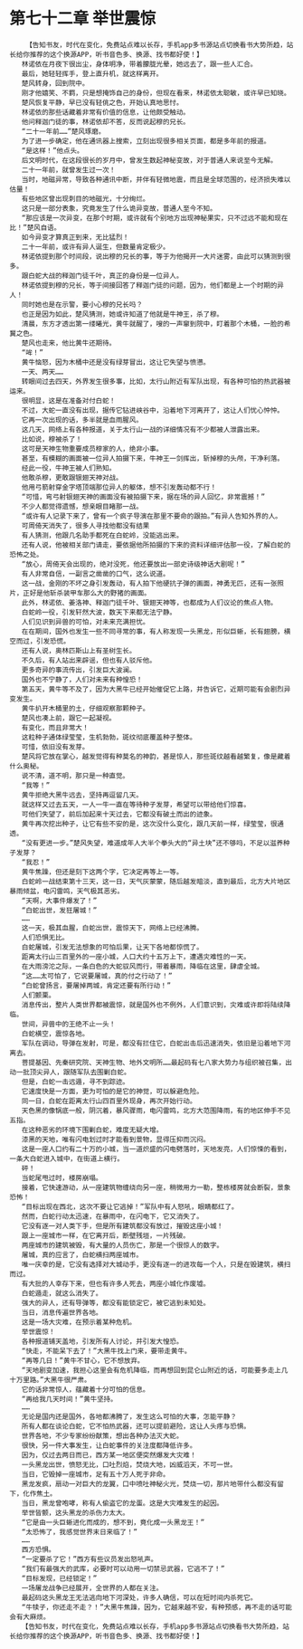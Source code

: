 # 第七十二章 举世震惊
        【告知书友，时代在变化，免费站点难以长存，手机app多书源站点切换看书大势所趋，站长给你推荐的这个换源APP，听书音色多、换源、找书都好使！】
       林诺依在月夜下很出尘，身体明净，带着朦胧光晕，她远去了，跟一些人汇合。
       最后，她轻轻挥手，登上直升机，就这样离开。
       楚风转身，回到院中。
       刚才他嬉笑、不羁，只是想掩饰自己的身份，但现在看来，林诺依太聪敏，或许早已知晓。
       楚风恢复平静，早已没有轻佻之色，开始认真地思忖。
       林诺依的那些话藏着非常有价值的信息，让他颇受触动。
       他问释迦门徒的事，林诺依却不答，反而说起穆的兄长。
       “二十一年前……”楚风琢磨。
       为了进一步确定，他在通讯器上搜索，立刻出现很多相关页面，都是多年前的报道。
       “是这样！”他点头。
       后文明时代，在这段很长的岁月中，曾发生数起神秘变故，对于普通人来说至今无解。
       二十一年前，就曾发生过一次！
       当时，地磁异常，导致各种通讯中断，并伴有轻微地震，而且是全球范围的，经济损失难以估量！
       有些地区曾出现刺目的地磁光，十分绚烂。
       这只是一部分表象，究竟发生了什么诡异变故，普通人至今不知。
       “那应该是一次异变，在那个时期，或许就有个别地方出现神秘果实，只不过远不能和现在比！”楚风自语。
       如今异变才算真正到来，无比猛烈！
       二十一年前，或许有异人诞生，但数量肯定极少。
       林诺依提到那个时间段，说出穆的兄长的事，等于为他揭开一大片迷雾，由此可以猜测到很多。
       跟白蛇大战的释迦门徒千叶，真正的身份是一位异人。
       林诺依提到穆的兄长，等于间接回答了释迦门徒的问题，因为，他们都是上一个时期的异人！
       同时她也是在示警，要小心穆的兄长吗？
       也正是因为如此，楚风猜测，她或许知道了他就是牛神王，杀了穆。
       清晨，东方才透出第一缕曦光，黄牛就醒了，嗖的一声窜到院中，盯着那个木桶，一脸的希冀之色。
       楚风也走来，他比黄牛还期待。
       “哞！”
       黄牛恼怒，因为木桶中还是没有绿芽冒出，这让它失望与愤懑。
       一天、两天……
       转眼间过去四天，外界发生很多事，比如，太行山附近有军队出现，有各种可怕的热武器被运来。
       很明显，这是在准备对付白蛇！
       不过，大蛇一直没有出现，据传它钻进峡谷中，沿着地下河离开了，这让人们忧心忡忡。
       它再一次出现的话，多半就是血雨腥风。
       这几天，网络上有各种报道，关于太行山一战的详细情况有不少都被人泄露出来。
       比如说，穆被杀了！
       这可是天神生物重要成员穆家的人，绝非小事。
       甚至，有模糊的画面被一位异人拍摄下来，牛神王一剑挥出，斩掉穆的头颅，干净利落。
       经此一役，牛神王被人们熟知。
       他敢杀穆，更敢跟银翅天神对战。
       他用弓箭射穿金字塔顶端那位异人的躯体，想不引发轰动都不行！
       “可惜，弯弓射银翅天神的画面没有被拍摄下来，据在场的异人回忆，非常震撼！”
       不少人都觉得遗憾，想亲眼目睹那一战。
       “或许有人记录下来了，曾有一个疯子导演在那里不要命的跟拍。”有异人告知外界的人。
       可周倚天消失了，很多人寻找他都没有结果
       有人猜测，他跟几名助手都死在白蛇岭，没能逃出来。
       还有人说，他被相关部门请走，要依据他所拍摄的下来的资料详细评估那一役，了解白蛇的恐怖之处。
       “放心，周倚天会出现的，绝对没死，他还要放出一部史诗级神话大剧呢！”
       有人非常自信，一副言之凿凿的口气，这么说道。
       这一战，金刚的不坏之身引发轰动，有人拍下他硬抗子弹的画面，神勇无匹，还有一张照片，正好是他斩杀装甲车那么大的野猪的画面。
       此外，林诺依、姜洛神、释迦门徒千叶、银翅天神等，也都成为人们议论的焦点人物。
       白蛇岭一役，引发轩然大波，数天下来都无法宁静。
       人们见识到异兽的可怕，对未来充满担忧。
       在在期间，国外也发生一些不同寻常的事，有人称发现一头黑龙，形似巨蜥，长有翅膀，横空而过，引发恐慌。
       还有人说，奥林匹斯山上有圣树生长。
       不久后，有人站出来辟谣，但也有人驳斥他。
       更多奇异的事流传出，引发巨大波澜。
       国外也不宁静了，人们对未来有种惶恐！
       第五天，黄牛等不及了，因为大黑牛已经开始催促它上路，并告诉它，近期可能有会剧烈异变发生。
       黄牛扒开木桶里的土，仔细观察那颗种子。
       楚风也凑上前，跟它一起凝视。
       有变化，而且非常大！
       这粒种子通体绿莹莹，生机勃勃，斑纹彻底覆盖种子整体。
       可惜，依旧没有发芽。
       楚风将它放在掌心，越发觉得有种莫名的神韵，甚是惊人，那些斑纹越看越繁复，像是藏着什么奥秘。
       说不清，道不明，那只是一种直觉。
       “我等！”
       黄牛拒绝大黑牛远去，坚持再逗留几天。
       就这样又过去五天，一人一牛一直在等待种子发芽，希望可以带给他们惊喜。
       可他们失望了，前后加起来十天过去，它都没有破土而出的迹象。
       黄牛再次挖出种子，让它有些不安的是，这次没什么变化，跟几天前一样，绿莹莹，很通透。
       “没有更进一步。”楚风失望，难道成年人大半个拳头大的“异土块”还不够吗，不足以滋养种子发芽？
       “我忍！”
       黄牛焦躁，但还是刻下这两个字，它决定再等上一等。
       白蛇岭一战结束第十三天，这一日，天气灰蒙蒙，随后越发暗淡，直到最后，北方大片地区暴雨倾盆，电闪雷鸣，天气极其恶劣。
       “天啊，大事件爆发了！”
       “白蛇出世，发狂屠城！”
       ……
       这一天，极其血腥，白蛇出世，震惊天下，网络上已经沸腾。
       人们恐惧无比。
       白蛇屠城，引发无法想象的可怕后果，让天下各地都惊慌了。
       距离太行山三百里外的一座小城，人口大约十五万上下，遭遇灾难性的一天。
       在大雨滂沱之际，一条白色的大蛇驭风而行，带着暴雨，降临在这里，肆虐全城。
       “这……太可怕了，它说要屠城，真的付之行动了！”
       “白蛇曾扬言，要屠掉两城，肯定还要有所行动！”
       人们颤栗。
       消息传出，整片人类世界都被震惊，就是国外也不例外，人们意识到，灾难或许即将陆续降临。
       世间，异兽中的王绝不止一头！
       白蛇横空，震惊各地。
       军队在调动，导弹在发射，可是，都没有拦住它，白蛇出击后迅速消失，依旧是沿着地下河离去。
       菩提基因、先秦研究院、天神生物、地外文明所……最起码有七八家大势力与组织被召集，出动一批顶尖异人，跟随军队去围剿白蛇。
       但是，白蛇一击远遁，寻不到踪迹。
       它速度快是一方面，更为可怕的是它的神觉，可以躲避危险。
       同一日，白蛇在距离太行山四百里外现身，再次开始行动。
       天色黑的像锅底一般，阴沉着，暴风骤雨，电闪雷鸣，北方大范围降雨，有的地区伸手不见五指。
       在这种恶劣的环境下围剿白蛇，难度无疑大增。
       漆黑的天地，唯有闪电划过时才能看到景物，显得压抑而沉闷。
       这是一座人口约有二十万的小城，当一道炽盛的闪电劈落时，天地发亮，人们惊悚的看到，一条大白蛇进入城中，在街道上横行。
       砰！
       当蛇尾甩过时，楼房崩塌。
       接着，它快速游动，从一座建筑物缠绕向另一座，稍微用力一勒，整栋楼房就会断裂，景象恐怖！
       “目标出现在西北，这次不要让它逃掉！”军队中有人怒吼，眼睛都红了。
       然而，白蛇行动太迅速，在暴雨中，在闪电下，它又消失了。
       它没有逐一对人类下手，但是所有建筑都没有放过，摧毁这座小城！
       跟上一座城市一样，在它离开后，断壁残垣，一片残破。
       两座城市的建筑被毁，有大量的人员伤亡，那是一个很惊人的数字。
       屠城，真的应言了，白蛇横扫两座城市。
       唯一庆幸的是，它没有选择对大城动手，更没有逐一的进攻每一个人，只是在毁建筑，横扫而过。
       有大批的人幸存下来，但也有许多人死去，两座小城化作废墟。
       白蛇遁走，就这么消失了。
       强大的异人，还有导弹等，都没有能锁定它，被它逃到未知处。
       当日，消息传遍世界各地。
       这是一场大灾难，在预示着某种危机。
       举世震惊！
       各种报道铺天盖地，引发所有人讨论，并引发大惶恐。
       “快走，不能呆下去了！”大黑牛找上门来，要带走黄牛。
       “再等几日！”黄牛不甘心，它不想放弃。
       “天地剧变加速，我担心这里会有危机降临，而再想回到昆仑山附近的话，可能要多走上几十万里路。”大黑牛很严肃。
       它的话非常惊人，蕴藏着十分可怕的信息。
       “再给我几天时间！”黄牛坚持。
       ……
       无论是国内还是国外，各地都沸腾了，发生这么可怕的大事，怎能平静？
       所有人都在谈论白蛇，它不怕热武器，还可以提前避险，这让人头疼与恐惧。
       世界各地，不少专家纷纷献策，想出各种办法灭大蛇。
       很快，另一件大事发生，让白蛇事件的关注度都降低许多。
       因为，仅过去两日而已，西方某一地区便突然爆发大灾难！
       一头黑龙出世，愤怒无比，口吐烈焰，焚烧大地，凶威滔天，不可一世。
       当日，它毁掉一座城市，足有五十万人死于非命。
       黑龙发疯，扇动一对巨大的龙翼，口中喷吐神秘火光，焚烧一切，那片地带什么都没有留下，化作焦土。
       当日，黑龙曾咆哮，称有人偷盗它的龙蛋。这是大灾难发生的起因。
       举世皆颤，这头黑龙的杀伤力太大。
       “它是由一头巨蜥进化而成的，想不到，竟化成一头黑龙王！”
       “太恐怖了，我感觉世界末日来临了！”
       ……
       西方恐惧。
       “一定要杀了它！”西方有些议员发出怒吼声。
       “我们有最强大的武库，必要时可以动用一切禁忌武器，它逃不了！”
       “目标发现，已经锁定！”
       一场屠龙战争已经展开，全世界的人都在关注。
       最起码这头黑龙王无法逃向地下河深处，许多人确信，可以在短时间内杀死它。
       “牛犊子，你还走不走？！”大黑牛焦躁，因为，它越来越不安，有种预感，再不走的话可能会有大麻烦。
       【告知书友，时代在变化，免费站点难以长存，手机app多书源站点切换看书大势所趋，站长给你推荐的这个换源APP，听书音色多、换源、找书都好使！】